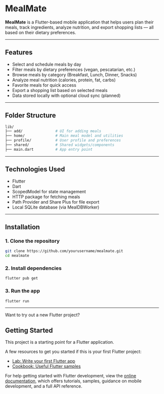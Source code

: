 # MealMate

**MealMate** is a Flutter-based mobile application that helps users plan their meals, track ingredients, analyze nutrition, and export shopping lists — all based on their dietary preferences.

---


## Features

-  Select and schedule meals by day
-  Filter meals by dietary preferences (vegan, pescatarian, etc.)
-  Browse meals by category (Breakfast, Lunch, Dinner, Snacks)
-  Analyze meal nutrition (calories, protein, fat, carbs)
-  Favorite meals for quick access
-  Export a shopping list based on selected meals
-  Data stored locally with optional cloud sync (planned)

---

## Folder Structure

```bash
lib/
├── add/               # UI for adding meals
├── home/              # Main meal model and utilities
├── profile/           # User profile and preferences
├── shared/            # Shared widgets/components
├── main.dart          # App entry point
```

---

## Technologies Used
- Flutter
- Dart
- ScopedModel for state management
- HTTP package for fetching meals
- Path Provider and Share Plus for file export
- Local SQLite database (via MealDBWorker)

---

## Installation

### 1. Clone the repository

```bash
git clone https://github.com/yourusername/mealmate.git
cd mealmate
```

### 2. Install dependencies

```bash
flutter pub get
```

### 3. Run the app

```bash
flutter run
```
---

Want to try out a new Flutter project?

## Getting Started

This project is a starting point for a Flutter application.

A few resources to get you started if this is your first Flutter project:

- [Lab: Write your first Flutter app](https://docs.flutter.dev/get-started/codelab)
- [Cookbook: Useful Flutter samples](https://docs.flutter.dev/cookbook)

For help getting started with Flutter development, view the
[online documentation](https://docs.flutter.dev/), which offers tutorials,
samples, guidance on mobile development, and a full API reference.
